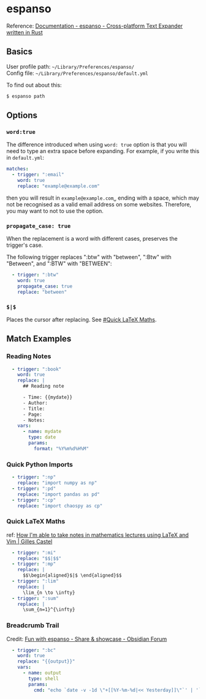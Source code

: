 # espanso

Reference: [Documentation \- espanso \- Cross-platform Text Expander written in Rust](https://espanso.org/docs/)

## Basics

User profile path: `~/Library/Preferences/espanso/`  
Config file: `~/Library/Preferences/espanso/default.yml`

To find out about this:

```bash
$ espanso path
```

## Options

### `word:true`

The difference introduced when using `word: true` option is that you will need to type an extra space before expanding. For example, if you write this in `default.yml`:

```yaml
matches:
  - trigger: ":email"
    word: true
    replace: "example@example.com"
```

then you will result in `example@example.com␣` ending with a space, which may not be recognised as a valid email address on some websites. Therefore, you may want to not to use the option.

### `propagate_case: true`

When the replacement is a word with different cases, preserves the trigger's case.

The following trigger replaces ":btw" with "between", ":Btw" with "Between", and ":BTW" with "BETWEEN":

```yaml
  - trigger: ":btw"
    word: true
    propagate_case: true
    replace: "between"
```

### `$|$`

Places the cursor after replacing. See [\#Quick LaTeX Maths](#quick-latex-maths).

## Match Examples

### Reading Notes

```yaml
  - trigger: ":book"
    word: true
    replace: |
      ## Reading note

      - Time: {{mydate}}
      - Author:
      - Title:
      - Page:
      - Notes:
    vars:
      - name: mydate
        type: date
        params:
          format: "%Y%m%d%H%M"
```

### Quick Python Imports

```yaml
  - trigger: ":np"
    replace: "import numpy as np"
  - trigger: ":pd"
    replace: "import pandas as pd"
  - trigger: ":cp"
    replace: "import chaospy as cp"
```

### Quick LaTeX Maths

ref: [How I'm able to take notes in mathematics lectures using LaTeX and Vim \| Gilles Castel](https://castel.dev/post/lecture-notes-1/)

```yaml
  - trigger: ":mi"
    replace: "$$|$$"
  - trigger: ":mp"
    replace: |
      $$\begin{aligned}$|$ \end{aligned}$$
  - trigger: ":lim"
    replace: |
      \lim_{n \to \infty}
  - trigger: ":sum"
    replace: |
      \sum_{n=1}^{\infty}
```

### Breadcrumb Trail

Credit: [Fun with espanso \- Share & showcase \- Obsidian Forum](https://forum.obsidian.md/t/fun-with-espanso/2317)

```yaml
  - trigger: ":bc"
    word: true
    replace: "{{output}}"
    vars:
      - name: output
        type: shell
        params:
          cmd: "echo `date -v -1d \"+[[%Y-%m-%d|<< Yesterday]]\"`' | '`date -v +1d \"+[[%Y-%m-%d|Tommorrow >>]]\"`"
```
